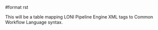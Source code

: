 \#format rst

This will be a table mapping LONI Pipeline Engine XML tags to Common Workflow Language syntax.
